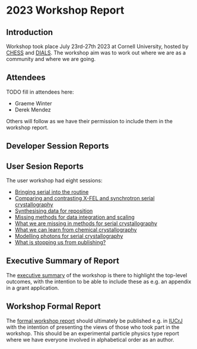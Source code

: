 # 2023 Workshop Report

## Introduction

Workshop took place July 23rd-27th 2023 at Cornell University, hosted by [CHESS](https://www.chess.cornell.edu/macchess) and [DIALS](https://dials.github.io/). The workshop aim was to work out where we are as a community and where we are going.

## Attendees

TODO fill in attendees here:
- Graeme Winter
- Derek Mendez

Others will follow as we have their permission to include them in the workshop report.

## Developer Session Reports

## User Sesion Reports

The user workshop had eight sessions:

- [Bringing serial into the routine](./01-routine-serial/README.md)
- [Comparing and contrasting X-FEL and synchrotron serial crystallography](./02-xfel-synchrotron/README.md)
- [Synthesising data for reposition](./03-deposition/README.md)
- [Missing methods for data integration and scaling](./04-missing-integration-scaling/README.md)
- [What we are missing in methods for serial crystallography](./05-missing-serial-methods/README.md)
- [What we can learn from chemical crystallography](./06-learn-chemical-crystallography/README.md)
- [Modelling photons for serial crystallography](./07-modelling-photons/README.md)
- [What is stopping us from publishing?](./08-stopping-publishing/README.md)

## Executive Summary of Report

The [executive summary](./executive-summary/README.md) of the workshop is there to highlight the top-level outcomes, with the intention to be able to include these as e.g. an appendix in a grant application.

## Workshop Formal Report

The [formal workshop report](./report/README.md) should ultimately be published e.g. in [IUCrJ](https://journals.iucr.org/m/) with the intention of presenting the views of those who took part in the workshop. This should be an experimental particle physics type report where we have everyone involved in alphabetical order as an author.
